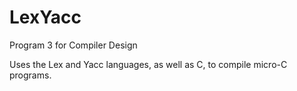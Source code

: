 # LexYacc
Program 3 for Compiler Design

Uses the Lex and Yacc languages, as well as C, to compile micro-C programs.
